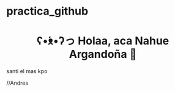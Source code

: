 # practica_github

<h1 align="center">  ʕ•́ᴥ•̀ʔっ  Holaa, aca Nahue Argandoña 🙊 </h1>



santi el mas kpo






//Andres


